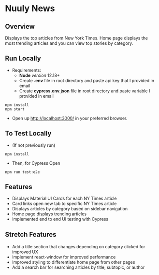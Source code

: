 # Nuuly News

## Overview

Displays the top articles from New York Times. Home page displays the most trending articles and you can view top stories by category.

## Run Locally

- Requirements:
  - **Node** _version_ 12.18+
  - Create **.env** file in root directory and paste api key that I provided in email
  - Create **cypress.env.json** file in root directory and paste variable I provided in email

```
npm install
npm start
```

- Open up [http://localhost:3000/](http://localhost:3000/) in your preferred browser.

## To Test Locally

- (If not previously run)

```
npm install
```

- Then, for Cypress Open

```
npm run test:e2e
```

## Features

- Displays Material UI Cards for each NY Times article
- Card links open new tab to specific NY Times article
- Displays articles by category based on sidebar navigation
- Home page displays trending articles
- Implemented end to end UI testing with Cypress

## Stretch Features

####

- Add a title section that changes depending on category clicked for improved UX
- Implement react-window for improved performance
- Improved styling to differentiate home page from other pages
- Add a search bar for searching articles by title, subtopic, or author
